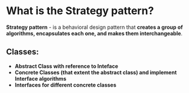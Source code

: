 # What is the Strategy pattern? 

**Strategy pattern** - is a behavioral design pattern that **creates a group of algorithms, encapsulates each one, and makes them interchangeable**. 

## Classes: 
- **Abstract Class with reference to Inteface** 
- **Concrete Classes (that extent the abstract class) and implement Interface algorithms**
- **Interfaces for different concrete classes**

